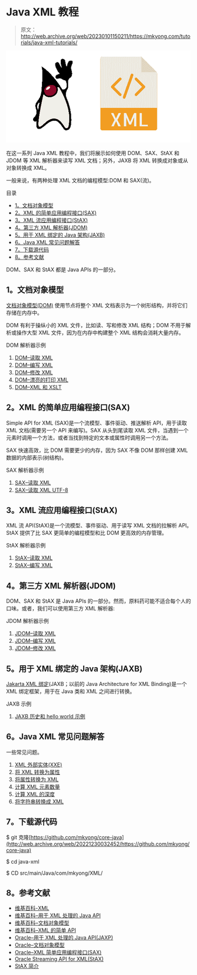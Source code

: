 # Java XML 教程

> 原文：<http://web.archive.org/web/20230101150211/https://mkyong.com/tutorials/java-xml-tutorials/>

![java xml logo](img/9b0ed6051567b682eb9fa59a18b4060a.png)

在这一系列 Java XML 教程中，我们将展示如何使用 DOM、SAX、StAX 和 JDOM 等 XML 解析器来读写 XML 文档；另外，JAXB 将 XML 转换成对象或从对象转换成 XML。

一般来说，有两种处理 XML 文档的编程模型:DOM 和 SAX(流)。

目录

*   [1。文档对象模型](#document-object-model-dom)
*   [2。XML 的简单应用编程接口(SAX)](#simple-api-for-xml-sax)
*   [3。XML 流应用编程接口(StAX)](#streaming-api-for-xml-stax)
*   [4。第三方 XML 解析器(JDOM)](#third-party-xml-parser-jdom)
*   [5。用于 XML 绑定的 Java 架构(JAXB)](#java-architecture-for-xml-binding-jaxb)
*   [6。Java XML 常见问题解答](#java-xml-faqs)
*   [7。下载源代码](#download-source-code)
*   [8。参考文献](#references)

DOM、SAX 和 StAX 都是 Java APIs 的一部分。

## 1。文档对象模型

[文档对象模型(DOM)](http://web.archive.org/web/20221230032452/https://en.wikipedia.org/wiki/Document_Object_Model) 使用节点将整个 XML 文档表示为一个树形结构，并将它们存储在内存中。

DOM 有利于操纵小的 XML 文件，比如读、写和修改 XML 结构；DOM 不用于解析或操作大型 XML 文件，因为在内存中构建整个 XML 结构会消耗大量内存。

DOM 解析器示例

1.  [DOM–读取 XML](http://web.archive.org/web/20221230032452/https://mkyong.com/java/how-to-read-xml-file-in-java-dom-parser/)
2.  [DOM–编写 XML](http://web.archive.org/web/20221230032452/https://mkyong.com/java/how-to-create-xml-file-in-java-dom/)
3.  [DOM–修改 XML](http://web.archive.org/web/20221230032452/https://mkyong.com/java/how-to-modify-xml-file-in-java-dom-parser/)
4.  [DOM–漂亮的打印 XML](http://web.archive.org/web/20221230032452/https://mkyong.com/java/pretty-print-xml-with-java-dom-and-xslt/)
5.  [DOM–XML 和 XSLT](http://web.archive.org/web/20221230032452/https://mkyong.com/java/java-dom-parser-xml-and-xslt-examples/)

## 2。XML 的简单应用编程接口(SAX)

Simple API for XML (SAX)是一个流模型、事件驱动、推送解析 API，用于读取 XML 文档(需要另一个 API 来编写)。SAX 从头到尾读取 XML 文件，当遇到一个元素时调用一个方法，或者当找到特定的文本或属性时调用另一个方法。

SAX 快速高效，比 DOM 需要更少的内存，因为 SAX 不像 DOM 那样创建 XML 数据的内部表示(树结构)。

SAX 解析器示例

1.  [SAX–读取 XML](http://web.archive.org/web/20221230032452/https://mkyong.com/java/how-to-read-xml-file-in-java-sax-parser/)
2.  [SAX–读取 XML UTF-8](http://web.archive.org/web/20221230032452/https://mkyong.com/java/how-to-read-utf-8-xml-file-in-java-sax-parser/)

## 3。XML 流应用编程接口(StAX)

XML 流 API(StAX)是一个流模型、事件驱动、用于读写 XML 文档的拉解析 API。StAX 提供了比 SAX 更简单的编程模型和比 DOM 更高效的内存管理。

StAX 解析器示例

1.  [StAX–读取 XML](http://web.archive.org/web/20221230032452/https://mkyong.com/java/how-to-read-xml-file-in-java-stax-parser/)
2.  [StAX–编写 XML](http://web.archive.org/web/20221230032452/https://mkyong.com/java/how-to-write-xml-file-in-java-stax-writer/)

## 4。第三方 XML 解析器(JDOM)

DOM、SAX 和 StAX 是 Java APIs 的一部分。然而，原料药可能不适合每个人的口味。或者，我们可以使用第三方 XML 解析器:

JDOM 解析器示例

1.  [JDOM–读取 XML](http://web.archive.org/web/20221230032452/https://mkyong.com/java/how-to-read-xml-file-in-java-jdom-example/)
2.  [JDOM–编写 XML](http://web.archive.org/web/20221230032452/https://mkyong.com/java/how-to-create-xml-file-in-java-jdom-parser/)
3.  [JDOM–修改 XML](http://web.archive.org/web/20221230032452/https://mkyong.com/java/how-to-modify-xml-file-in-java-jdom/)

## 5。用于 XML 绑定的 Java 架构(JAXB)

[Jakarta XML 绑定](http://web.archive.org/web/20221230032452/https://en.wikipedia.org/wiki/Jakarta_XML_Binding)(JAXB；以前的 Java Architecture for XML Binding)是一个 XML 绑定框架，用于在 Java 类和 XML 之间进行转换。

JAXB 示例

1.  [JAXB 历史和 hello world 示例](http://web.archive.org/web/20221230032452/https://mkyong.com/java/jaxb-hello-world-example/)

## 6。Java XML 常见问题解答

一些常见问题。

1.  [XML 外部实体(XXE)](http://web.archive.org/web/20221230032452/https://mkyong.com/java/how-to-prevent-xml-external-entity-attack-xxe-attack/)
2.  [将 XML 转换为属性](http://web.archive.org/web/20221230032452/https://mkyong.com/java/how-to-load-properties-from-xml-file/)
3.  [将属性转换为 XML](http://web.archive.org/web/20221230032452/https://mkyong.com/java/how-to-store-properties-into-xml-file/)
4.  [计算 XML 元素数量](http://web.archive.org/web/20221230032452/https://mkyong.com/java/how-to-count-xml-elements-in-java-dom-parser/)
5.  [计算 XML 的深度](http://web.archive.org/web/20221230032452/https://mkyong.com/java/how-to-count-the-depth-of-xml-document-dom-example/)
6.  [将字符串转换成 XML](http://web.archive.org/web/20221230032452/https://mkyong.com/java/java-convert-string-to-xml/)

## 7。下载源代码

$ git 克隆[https://github.com/mkyong/core-java](http://web.archive.org/web/20221230032452/https://github.com/mkyong/core-java)

$ cd java-xml

$ CD src/main/Java/com/mkyong/XML/

## 8。参考文献

*   [维基百科-XML](http://web.archive.org/web/20221230032452/https://en.wikipedia.org/wiki/XML)
*   [维基百科–用于 XML 处理的 Java API](http://web.archive.org/web/20221230032452/https://en.wikipedia.org/wiki/Java_API_for_XML_Processing)
*   [维基百科–文档对象模型](http://web.archive.org/web/20221230032452/https://en.wikipedia.org/wiki/Document_Object_Model)
*   [维基百科–XML 的简单 API](http://web.archive.org/web/20221230032452/https://en.wikipedia.org/wiki/Simple_API_for_XML)
*   [Oracle–用于 XML 处理的 Java API(JAXP)](http://web.archive.org/web/20221230032452/https://docs.oracle.com/javase/tutorial/jaxp/index.html)
*   [Oracle–文档对象模型](http://web.archive.org/web/20221230032452/https://docs.oracle.com/javase/tutorial/jaxp/dom/index.html)
*   [Oracle–XML 简单应用编程接口(SAX)](http://web.archive.org/web/20221230032452/https://docs.oracle.com/javase/tutorial/jaxp/sax/index.html)
*   [Oracle Streaming API for XML(StAX)](http://web.archive.org/web/20221230032452/https://docs.oracle.com/javase/tutorial/jaxp/stax/index.html)
*   [StAX 简介](http://web.archive.org/web/20221230032452/https://www.xml.com/pub/a/2003/09/17/stax.html)

<input type="hidden" id="mkyong-current-postId" value="4378">